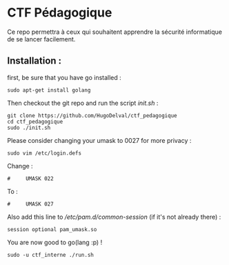 # CTF Pédagogique

Ce repo permettra à ceux qui souhaitent apprendre la sécurité informatique de se lancer facilement.

## Installation :
first, be sure that you have go installed :

    sudo apt-get install golang

Then checkout the git repo and run the script *init.sh* :

    git clone https://github.com/HugoDelval/ctf_pedagogique
    cd ctf_pedagogique
    sudo ./init.sh
    
Please consider changing your umask to 0027 for more privacy :
    
    sudo vim /etc/login.defs
Change :

    #     UMASK 022
To :

    #     UMASK 027

Also add this line to */etc/pam.d/common-session* (if it's not already there) :

    session optional pam_umask.so

You are now good to go(lang :p) !

    sudo -u ctf_interne ./run.sh

